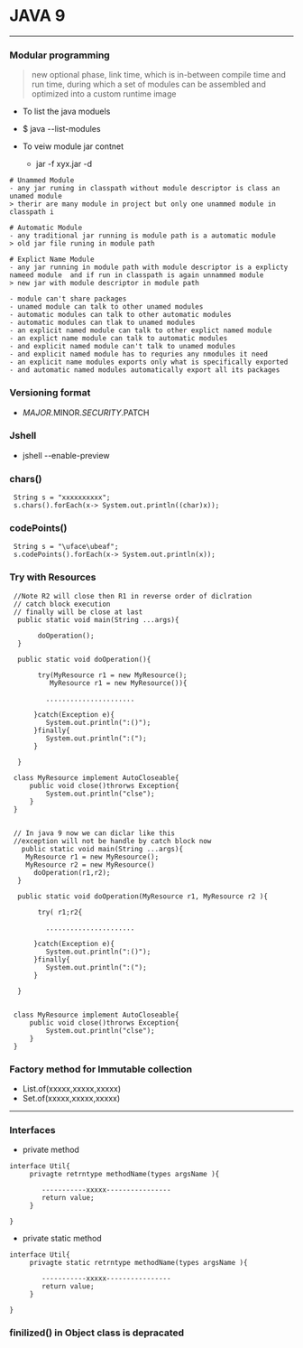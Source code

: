 

# JAVA 9 

---

### Modular programming 
> new optional phase, link time, which is in-between compile time and run time, during which a set of modules can be assembled and optimized into a custom runtime image

*  To list the java moduels 
  * $ java --list-modules 

* To veiw module jar contnet 
  * jar -f xyx.jar -d 

```
# Unammed Module 
- any jar runing in classpath without module descriptor is class an unamed module 
> therir are many module in project but only one unammed module in classpath i

# Automatic Module 
- any traditional jar running is module path is a automatic module 
> old jar file runing in module path 

# Explict Name Module 
- any jar running in module path with module descriptor is a explicty nameed module  and if run in classpath is again unnammed module 
> new jar with module descriptor in module path 
  
- module can't share packages 
- unamed module can talk to other unamed modules 
- automatic modules can talk to other automatic modules 
- automatic modules can tlak to unamed modules 
- an explicit named module can talk to other explict named module 
- an explict name module can talk to automatic modules 
- and explicit named module can't talk to unamed modules 
- and explicit named module has to requries any nmodules it need 
- an explicit name modules exports only what is specifically exported 
- and automatic named modules automatically export all its packages 

```

### Versioning format 

* $MAJOR.$MINOR.$SECURITY.$PATCH


### Jshell 

*  jshell --enable-preview 


### chars()

```
 String s = "xxxxxxxxxx";
 s.chars().forEach(x-> System.out.println((char)x));
```

### codePoints()

```
 String s = "\uface\ubeaf";
 s.codePoints().forEach(x-> System.out.println(x));
```

### Try with Resources 

```
 //Note R2 will close then R1 in reverse order of diclration 
 // catch block execution 
 // finally will be close at last 
  public static void main(String ...args){

       doOperation();       
  }

  public static void doOperation(){
  
       try(MyResource r1 = new MyResource();
          MyResource r1 = new MyResource()){
         
         ......................

      }catch(Exception e){
         System.out.println(":()");
      }finally{
         System.out.println(":(");
      }

  }
 
 class MyResource implement AutoCloseable{
 	 public void close()throrws Exception{
 	 	 System.out.println("clse");
 	 }
 }


 // In java 9 now we can diclar like this 
 //exception will not be handle by catch block now 
   public static void main(String ...args){
   	MyResource r1 = new MyResource();
    MyResource r2 = new MyResource()
      doOperation(r1,r2);
  }

  public static void doOperation(MyResource r1, MyResource r2 ){
  
       try( r1;r2{
         
         ......................

      }catch(Exception e){
         System.out.println(":()");
      }finally{
         System.out.println(":(");
      }

  }

 
 class MyResource implement AutoCloseable{
 	 public void close()throrws Exception{
 	 	 System.out.println("clse");
 	 }
 }

```


### Factory method for Immutable collection 

* List.of(xxxxx,xxxxx,xxxxx)
* Set.of(xxxxx,xxxxx,xxxxx)

---

### Interfaces 

* private method 
```
interface Util{
     privagte retrntype methodName(types argsName ){

        -----------xxxxx----------------
        return value;
     }

}
``` 

* private static method 
```
interface Util{
     privagte static retrntype methodName(types argsName ){

        -----------xxxxx----------------
        return value;
     }

}
``` 

### finilized() in Object class is depracated 